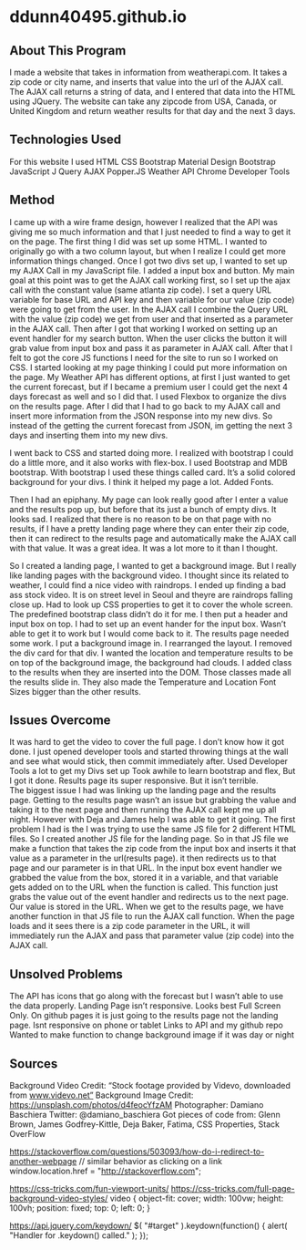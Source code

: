 # ddunn40495.github.io

## About This Program

I made a website that takes in information from weatherapi.com. It takes a zip code or city name, and inserts that value into the url of the AJAX call. The AJAX call returns a string of data, and I entered that data into the HTML using JQuery. The website can take any zipcode from USA, Canada, or United Kingdom and return weather results for that day and the next 3 days. 

## Technologies Used
For this website I used 
HTML
CSS 
Bootstrap 
Material Design Bootstrap
JavaScript
J Query 
AJAX
Popper.JS
Weather API
Chrome Developer Tools

## Method

I came up with a wire frame design, however I realized that the API was giving me so much information and that I just needed to find a way to get it on the page.
The first thing I did was set up some HTML. I wanted to originally go with a two column layout, but when I realize I could get more information things changed. 
Once I got two divs set up, I wanted to set up my AJAX Call in my JavaScript file.
 I added a input box and button. 
My main goal at this point was to get the AJAX call working first, so I set up the ajax call with the constant value (same atlanta zip code).  I set a query URL variable  for base URL and API key and then variable for our value (zip code)  were going to get from the user. In the AJAX call I combine the Query URL with the value (zip code) we get from user and that inserted as a parameter in the AJAX call.
Then after I got that working I worked on setting up an event handler for my search button. When the user clicks the button it will grab value from input box and pass it as parameter in AJAX call.
After that I felt to got the core JS functions I need for the site to run so I worked on CSS.  I started looking at my page thinking I could put more information on the page. My Weather API has different options, at first I just wanted to get the current forecast, but if I became a premium user I could get the next 4 days forecast as well and so I did that. I used Flexbox to organize the divs on the results page. 
After I did that I had to go back to my AJAX call and insert more information from the JSON response into my new divs. So instead of the getting the current forecast from JSON, im getting the next 3 days and inserting them into my new divs. 

I went back to CSS and started doing more. I realized with bootstrap I could do a little more, and it also works with flex-box. I used Bootstrap and MDB bootstrap. With bootstrap I used these things called card. It’s a solid colored background for your divs. I think it helped my page a lot. Added Fonts. 

Then I had an epiphany. My page can look really good after I enter a value and the results pop up, but before that its just a bunch of empty divs. It looks sad. I realized that there is no reason to be on that page with no results, if I have a pretty landing page where they can enter their zip code, then it can redirect to the results page and automatically make the AJAX call with that value. It was a great idea. It was a lot more to it than I thought. 

So I created a landing page, I wanted to get a background image. But I really like landing pages with the background video. I thought since its related to weather, I could find a nice video with raindrops. I ended up finding a bad ass stock video. It is on street level in Seoul and theyre are raindrops falling close up. 
Had to look up CSS properties to get it to cover the whole screen. The predefined bootstrap class didn’t do it for me. I then put a header and input box on top. I had to set up an event hander for the input box. Wasn’t able to get it to work but I would come back to it. The results page needed some work. I put a background image in. I rearranged the layout. I removed the div card for that div. I wanted the location and temperature results to be on top of the background image, the background had clouds. I added class to the results when they are inserted into the DOM. Those classes made all the results slide in. They also made the Temperature and Location Font Sizes bigger than the other results. 


## Issues Overcome

It was hard to get the video to cover the full page. I don’t know how it got done. I just opened developer tools and started throwing things at the wall and see what would stick, then commit immediately after. 
Used Developer Tools a lot to get my Divs set up
Took awhile to learn bootstrap and flex, But I got it done. Results page its super responsive. But it isn’t terrible.  
The biggest issue I had was linking up the landing page and the results page. Getting to the results page wasn’t an issue but grabbing the value and taking it to the next page and then running the AJAX call kept me up all night. However with Deja and James help I was able to get it going. The first problem I had is the I was trying to use the same JS file for 2 different HTML files. So I created another JS file for the landing page. So in that JS file we make a function that takes the zip code from the input box and inserts it that value as a parameter in the url(results page). it then redirects us to that page and our parameter is in that URL. In the input box event handler we grabbed the value from the box, stored it in a variable, and that variable gets added on to the URL when the function is called. This function just grabs the value out of the event handler and redirects us to the next page. Our value is stored in the URL. When we get to the results page, we have another function in that JS file to run the AJAX call function. When the page loads and it sees there is  a zip code parameter in the URL, it will immediately run the AJAX and pass that parameter value (zip code) into the AJAX call.  


## Unsolved Problems

The API has icons that go along with the forecast but I wasn’t able to use the data properly.
Landing Page isn’t responsive. Looks best Full Screen Only.
On github pages it is just going to the results page not the landing page.
Isnt responsive on phone or tablet
Links to API and my github repo
Wanted to make function to change background image if it was day or night

## Sources

Background Video Credit: “Stock footage provided by Videvo, downloaded from www.videvo.net”
Background Image Credit: https://unsplash.com/photos/d4feocYfzAM Photographer: Damiano Baschiera Twitter: @damiano_baschiera
Got pieces of code from: Glenn Brown, James Godfrey-Kittle, Deja Baker, Fatima, CSS Properties, Stack OverFlow

https://stackoverflow.com/questions/503093/how-do-i-redirect-to-another-webpage
// similar behavior as clicking on a link
window.location.href = "http://stackoverflow.com";


https://css-tricks.com/fun-viewport-units/
https://css-tricks.com/full-page-background-video-styles/
video {
  object-fit: cover;
  width: 100vw;
  height: 100vh;
  position: fixed;
  top: 0;
  left: 0;
}

https://api.jquery.com/keydown/
$( "#target" ).keydown(function() {
  alert( "Handler for .keydown() called." );
});
